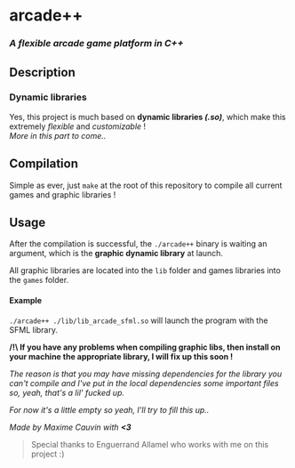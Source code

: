 # arcade++
### _A flexible arcade game platform in C++_

## Description
### Dynamic libraries
Yes, this project is much based on __dynamic libraries *(.so)*__, which make this extremely _flexible_ and _customizable_ !  
_More in this part to come.._

## Compilation
Simple as ever, just `make` at the root of this repository to compile all current games and graphic libraries !

## Usage
After the compilation is successful, the `./arcade++` binary is waiting an argument, which is the __graphic dynamic library__ at launch.  
  
All graphic libraries are located into the `lib` folder and games libraries into the `games` folder.

#### Example
`./arcade++ ./lib/lib_arcade_sfml.so` will launch the program with the SFML library.

__/!\ If you have any problems when compiling graphic libs, then install on your machine the appropriate library, I will fix up this soon !__  

_The reason is that you may have missing dependencies for the library you can't compile and I've put in the local dependencies some important files so, yeah, that's a lil' fucked up._

_For now it's a little empty so yeah, I'll try to fill this up.._  

_Made by Maxime Cauvin with **<3**_

> Special thanks to Enguerrand Allamel who works with me on this project :)
